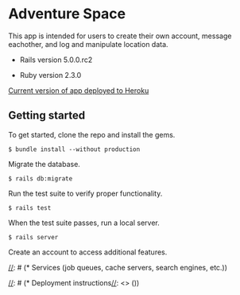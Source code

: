 # Adventure Space

This app is intended for users to create their own account, message eachother, and log and manipulate location data.

* Rails version 5.0.0.rc2 

* Ruby version 2.3.0
 
<a href="shielded-brushlands-68073.herokuapp.com">Current version of app deployed to Heroku</a>

## Getting started

To get started, clone the repo and install the gems.

```
$ bundle install --without production
```

Migrate the database.

```
$ rails db:migrate
```

Run the test suite to verify proper functionality.

```
$ rails test
```

When the test suite passes, run a local server.

```
$ rails server
```

Create an account to access additional features.

[//]: # (Things you may want to cover:)

[//]: # (* System dependencies)

[//]: # (* Configuration)

[//]: # (* Database creation)

[//]: # (* Database initialization)

[//]: # (* How to run the test suite)

[//]: # (* Services (job queues, cache servers, search engines, etc.))

[//]: # (* Deployment instructions[//]: <> ())

[//]: # (* ...)
